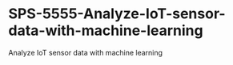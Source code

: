 # SPS-5555-Analyze-IoT-sensor-data-with-machine-learning
Analyze IoT sensor data with machine learning
